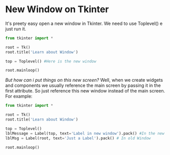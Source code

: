 # New Window on Tkinter #

It's preety easy open a new window in Tkinter. We need to use Toplevel() e just run it.

~~~python
from tkinter import *

root = Tk()
root.title('Learn about Window')

top = Toplevel() #Here is the new window

root.mainloop()
~~~

*But how can i put things on this new screen?* Well, when we create widgets and components we usually reference the main screen by passing it in the first attribute. So just reference this new window instead of the main screen. For example:
~~~python
from tkinter import *

root = Tk()
root.title('Learn about Window')

top = Toplevel()
lblMessage = Label(top, text='Label in new window').pack() #In the new Window
lblMsg = Label(root, text='Just a Label').pack() # In old Window

root.mainloop()
~~~
